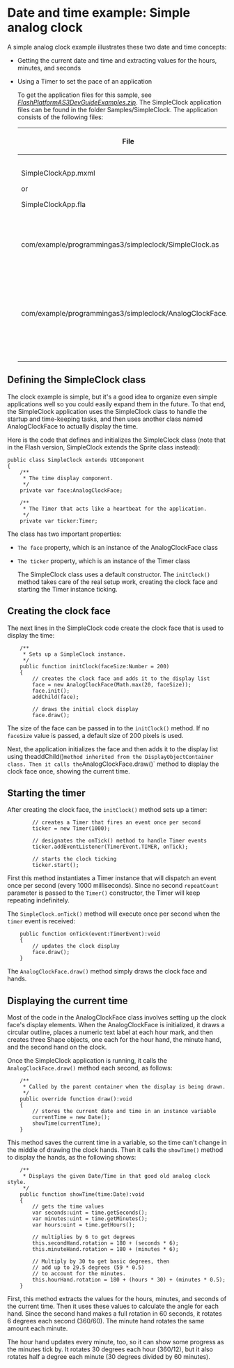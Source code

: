 # Date and time example: Simple analog clock

<div>

A simple analog clock example illustrates these two date and time concepts:

- Getting the current date and time and extracting values for the hours,
  minutes, and seconds

- Using a Timer to set the pace of an application

  To get the application files for this sample, see
  [_FlashPlatformAS3DevGuideExamples.zip_](https://github.com/joshtynjala/flash-platform-as3-dev-guide-examples/releases/tag/original).
  The SimpleClock application files can be found in the folder
  Samples/SimpleClock. The application consists of the following files:

  <div>

  <table>
  <colgroup>
  <col style="width: 50%" />
  <col style="width: 50%" />
  </colgroup>
  <thead>
  <tr class="header">
  <th><p>File</p></th>
  <th><p>Description</p></th>
  </tr>
  </thead>
  <tbody>
  <tr class="odd">
  <td headers="d17e637 "><p>SimpleClockApp.mxml</p>
  <p>or</p>
  <p>SimpleClockApp.fla</p></td>
  <td headers="d17e640 "><p>The main
  application file in Flash (FLA) or Flex (MXML).</p></td>
  </tr>
  <tr class="even">
  <td headers="d17e637 "><p>com/example/programmingas3/simpleclock/SimpleClock.as</p></td>
  <td headers="d17e640 "><p>The main
  application file.</p></td>
  </tr>
  <tr class="odd">
  <td headers="d17e637 "><p>com/example/programmingas3/simpleclock/AnalogClockFace.as</p></td>
  <td headers="d17e640 "><p>Draws a round
  clock face and hour, minute, and seconds hands based on the
  time.</p></td>
  </tr>
  </tbody>
  </table>

  </div>

</div>

<div>

## Defining the SimpleClock class

<div>

The clock example is simple, but it's a good idea to organize even simple
applications well so you could easily expand them in the future. To that end,
the SimpleClock application uses the SimpleClock class to handle the startup and
time-keeping tasks, and then uses another class named AnalogClockFace to
actually display the time.

Here is the code that defines and initializes the SimpleClock class (note that
in the Flash version, SimpleClock extends the Sprite class instead):

    public class SimpleClock extends UIComponent
    {
        /**
         * The time display component.
         */
        private var face:AnalogClockFace;

        /**
         * The Timer that acts like a heartbeat for the application.
         */
        private var ticker:Timer;

The class has two important properties:

- `The face` property, which is an instance of the AnalogClockFace class

- `The ticker` property, which is an instance of the Timer class

  The SimpleClock class uses a default constructor. The `initClock()` method
  takes care of the real setup work, creating the clock face and starting the
  Timer instance ticking.

</div>

</div>

<div>

## Creating the clock face

<div>

The next lines in the SimpleClock code create the clock face that is used to
display the time:

        /**
         * Sets up a SimpleClock instance.
         */
        public function initClock(faceSize:Number = 200)
        {
            // creates the clock face and adds it to the display list
            face = new AnalogClockFace(Math.max(20, faceSize));
            face.init();
            addChild(face);

            // draws the initial clock display
            face.draw();

The size of the face can be passed in to the `initClock()` method. If no
`faceSize` value is passed, a default size of 200 pixels is used.

Next, the application initializes the face and then adds it to the display list
using
theaddChild()`method inherited from the DisplayObjectContainer class. Then it calls the`AnalogClockFace.draw()`
method to display the clock face once, showing the current time.

</div>

</div>

<div>

## Starting the timer

<div>

After creating the clock face, the `initClock()` method sets up a timer:

            // creates a Timer that fires an event once per second
            ticker = new Timer(1000);

            // designates the onTick() method to handle Timer events
            ticker.addEventListener(TimerEvent.TIMER, onTick);

            // starts the clock ticking
            ticker.start();

First this method instantiates a Timer instance that will dispatch an event once
per second (every 1000 milliseconds). Since no second `repeatCount` parameter is
passed to the `Timer()` constructor, the Timer will keep repeating indefinitely.

The `SimpleClock.onTick()` method will execute once per second when the `timer`
event is received:

        public function onTick(event:TimerEvent):void
        {
            // updates the clock display
            face.draw();
        }

The `AnalogClockFace.draw()` method simply draws the clock face and hands.

</div>

</div>

<div>

## Displaying the current time

<div>

Most of the code in the AnalogClockFace class involves setting up the clock
face's display elements. When the AnalogClockFace is initialized, it draws a
circular outline, places a numeric text label at each hour mark, and then
creates three Shape objects, one each for the hour hand, the minute hand, and
the second hand on the clock.

Once the SimpleClock application is running, it calls the
`AnalogClockFace.draw()` method each second, as follows:

        /**
         * Called by the parent container when the display is being drawn.
         */
        public override function draw():void
        {
            // stores the current date and time in an instance variable
            currentTime = new Date();
            showTime(currentTime);
        }

This method saves the current time in a variable, so the time can't change in
the middle of drawing the clock hands. Then it calls the `showTime()` method to
display the hands, as the following shows:

        /**
         * Displays the given Date/Time in that good old analog clock style.
         */
        public function showTime(time:Date):void
        {
            // gets the time values
            var seconds:uint = time.getSeconds();
            var minutes:uint = time.getMinutes();
            var hours:uint = time.getHours();

            // multiplies by 6 to get degrees
            this.secondHand.rotation = 180 + (seconds * 6);
            this.minuteHand.rotation = 180 + (minutes * 6);

            // Multiply by 30 to get basic degrees, then
            // add up to 29.5 degrees (59 * 0.5)
            // to account for the minutes.
            this.hourHand.rotation = 180 + (hours * 30) + (minutes * 0.5);
        }

First, this method extracts the values for the hours, minutes, and seconds of
the current time. Then it uses these values to calculate the angle for each
hand. Since the second hand makes a full rotation in 60 seconds, it rotates 6
degrees each second (360/60). The minute hand rotates the same amount each
minute.

The hour hand updates every minute, too, so it can show some progress as the
minutes tick by. It rotates 30 degrees each hour (360/12), but it also rotates
half a degree each minute (30 degrees divided by 60 minutes).

</div>

</div>
